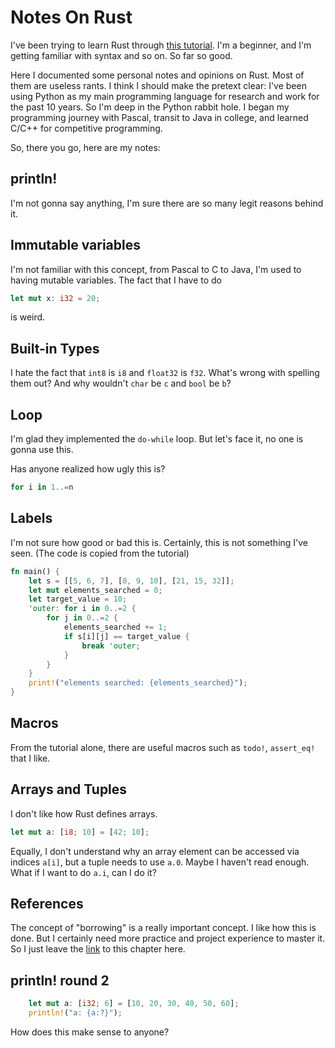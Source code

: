 # Notes On Rust

I've been trying to learn Rust through [this tutorial](https://google.github.io/comprehensive-rust/).
I'm a beginner, and I'm getting familiar with syntax and so on. So far so good.

Here I documented some personal notes and opinions on Rust. Most of them are useless rants.
I think I should make the pretext clear: I've been using Python as my main programming language
for research and work for the past 10 years. So I'm deep in the Python rabbit hole.
I began my programming journey with Pascal, transit to Java in college, and learned C/C++ for
competitive programming.

So, there you go, here are my notes:

## println!

I'm not gonna say anything, I'm sure there are so many legit reasons behind it.

## Immutable variables

I'm not familiar with this concept, from Pascal to C to Java, I'm used to having mutable variables.
The fact that I have to do
```rust
let mut x: i32 = 20;
```
is weird.

## Built-in Types

I hate the fact that `int8` is `i8` and `float32` is `f32`. What's wrong with spelling them out?
And why wouldn't `char` be `c` and `bool` be `b`?

## Loop

I'm glad they implemented the `do-while` loop. But let's face it, no one is gonna use this.

Has anyone realized how ugly this is?
```rust
for i in 1..=n
```

## Labels

I'm not sure how good or bad this is. Certainly, this is not something I've seen. (The code is copied from the tutorial)
```rust
fn main() {
    let s = [[5, 6, 7], [8, 9, 10], [21, 15, 32]];
    let mut elements_searched = 0;
    let target_value = 10;
    'outer: for i in 0..=2 {
        for j in 0..=2 {
            elements_searched += 1;
            if s[i][j] == target_value {
                break 'outer;
            }
        }
    }
    print!("elements searched: {elements_searched}");
}
```

## Macros

From the tutorial alone, there are useful macros such as `todo!`, `assert_eq!` that I like.

## Arrays and Tuples

I don't like how Rust defines arrays.

```rust
let mut a: [i8; 10] = [42; 10];
```

Equally, I don't understand why an array element can be accessed via indices `a[i]`, but
a tuple needs to use `a.0`. Maybe I haven't read enough. What if I want to do `a.i`, can I do it?

## References

The concept of "borrowing" is a really important concept. I like how this is done.
But I certainly need more practice and project experience to master it.
So I just leave the [link](https://google.github.io/comprehensive-rust/references.html) to this
chapter here.

## println! round 2

```rust
    let mut a: [i32; 6] = [10, 20, 30, 40, 50, 60];
    println!("a: {a:?}");
```
How does this make sense to anyone?

